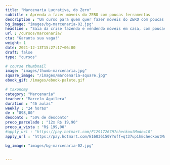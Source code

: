 ```yaml
---
title: "Marcenaria Lucrativa, do Zero"
subtitle : Aprenda a fazer móveis do ZERO com poucas ferramentas
description : "Um curso para quem quer fazer móveis do ZERO com poucas ferramentas"
bg_image: "images/bg-marcenaria-02.jpg"
headline : "Saia da crise fazendo e vendendo móveis em casa, com poucas ferramentas"
url : /cursos/marcenaria/
cta: "Garanta sua vaga!"
weight: 1
date: 2021-12-13T15:27:17+06:00
draft: false
type: "cursos"

# course thumbnail
image: "images/thumb-marcenaria.jpg"
square_image: "/images/marcenaria-square.jpg"
ebook_gif: /images/ebook-palete.gif

# taxonomy
category: "Marcenaria"
teacher: "Marcelo Aguilera"
duration : "46 aulas"
weekly : "24 horas"
de : "898,00"
desconto : "50% de desconto"
preco_parcelado : "12x R$ 19,90"
preco_a_vista : "R$ 199,00"
#apply_url : "https://pay.hotmart.com/F12917267H?checkoutMode=10"
apply_url : "https://pay.hotmart.com/E16036150Y?off=qt37up1h&checkoutMode=10"

bg_image: "images/bg-marcenaria-02.jpg"


---
```

